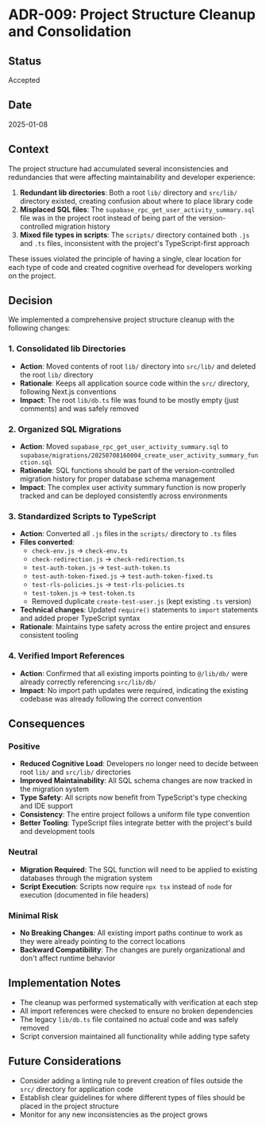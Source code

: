 # ADR-009: Project Structure Cleanup and Consolidation

## Status
Accepted

## Date
2025-01-08

## Context

The project structure had accumulated several inconsistencies and redundancies that were affecting maintainability and developer experience:

1. **Redundant lib directories**: Both a root `lib/` directory and `src/lib/` directory existed, creating confusion about where to place library code
2. **Misplaced SQL files**: The `supabase_rpc_get_user_activity_summary.sql` file was in the project root instead of being part of the version-controlled migration history
3. **Mixed file types in scripts**: The `scripts/` directory contained both `.js` and `.ts` files, inconsistent with the project's TypeScript-first approach

These issues violated the principle of having a single, clear location for each type of code and created cognitive overhead for developers working on the project.

## Decision

We implemented a comprehensive project structure cleanup with the following changes:

### 1. Consolidated lib Directories
- **Action**: Moved contents of root `lib/` directory into `src/lib/` and deleted the root `lib/` directory
- **Rationale**: Keeps all application source code within the `src/` directory, following Next.js conventions
- **Impact**: The root `lib/db.ts` file was found to be mostly empty (just comments) and was safely removed

### 2. Organized SQL Migrations
- **Action**: Moved `supabase_rpc_get_user_activity_summary.sql` to `supabase/migrations/20250708160004_create_user_activity_summary_function.sql`
- **Rationale**: SQL functions should be part of the version-controlled migration history for proper database schema management
- **Impact**: The complex user activity summary function is now properly tracked and can be deployed consistently across environments

### 3. Standardized Scripts to TypeScript
- **Action**: Converted all `.js` files in the `scripts/` directory to `.ts` files
- **Files converted**:
  - `check-env.js` → `check-env.ts`
  - `check-redirection.js` → `check-redirection.ts`
  - `test-auth-token.js` → `test-auth-token.ts`
  - `test-auth-token-fixed.js` → `test-auth-token-fixed.ts`
  - `test-rls-policies.js` → `test-rls-policies.ts`
  - `test-token.js` → `test-token.ts`
  - Removed duplicate `create-test-user.js` (kept existing `.ts` version)
- **Technical changes**: Updated `require()` statements to `import` statements and added proper TypeScript syntax
- **Rationale**: Maintains type safety across the entire project and ensures consistent tooling

### 4. Verified Import References
- **Action**: Confirmed that all existing imports pointing to `@/lib/db/` were already correctly referencing `src/lib/db/`
- **Impact**: No import path updates were required, indicating the existing codebase was already following the correct convention

## Consequences

### Positive
- **Reduced Cognitive Load**: Developers no longer need to decide between root `lib/` and `src/lib/` directories
- **Improved Maintainability**: All SQL schema changes are now tracked in the migration system
- **Type Safety**: All scripts now benefit from TypeScript's type checking and IDE support
- **Consistency**: The entire project follows a uniform file type convention
- **Better Tooling**: TypeScript files integrate better with the project's build and development tools

### Neutral
- **Migration Required**: The SQL function will need to be applied to existing databases through the migration system
- **Script Execution**: Scripts now require `npx tsx` instead of `node` for execution (documented in file headers)

### Minimal Risk
- **No Breaking Changes**: All existing import paths continue to work as they were already pointing to the correct locations
- **Backward Compatibility**: The changes are purely organizational and don't affect runtime behavior

## Implementation Notes

- The cleanup was performed systematically with verification at each step
- All import references were checked to ensure no broken dependencies
- The legacy `lib/db.ts` file contained no actual code and was safely removed
- Script conversion maintained all functionality while adding type safety

## Future Considerations

- Consider adding a linting rule to prevent creation of files outside the `src/` directory for application code
- Establish clear guidelines for where different types of files should be placed in the project structure
- Monitor for any new inconsistencies as the project grows 